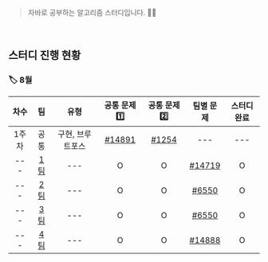 <!-- 팀별 문제는 [[#번호]]() <- 이러한 형식으로 문제 추가해주기 !! -->
<!-- 팀별 차수, 유형 문항은 비워두기 -->
<!-- 공통 문제1️⃣, 공통 문제2️⃣, 스터디 완료 문항은 O/X로 표시 -->

>자바로 공부하는 알고리즘 스터디입니다. 🧑‍💻

</br>

<h2>스터디 진행 현황</h2>

<h3>🏷 8월</h3>

| 차수 | 팀 | 유형 | 공통 문제1️⃣ | 공통 문제2️⃣ | 팀별 문제 | 스터디 완료 |
| :--: | :--: | :--: | :--: | :--: | :--: | :--: |
| 1주차 | 공통 | 구현, 브루트포스 | [#14891](https://www.acmicpc.net/problem/14891) | [#1254](https://www.acmicpc.net/problem/1254) | --- | --- |
| --- | [1팀](https://github.com/SSAFY8-Study/Java-Algorithm-Study/tree/1%EC%A1%B0) | --- | O | O | [#14719](https://www.acmicpc.net/problem/14719) | O |
| --- | [2팀](https://github.com/SSAFY8-Study/Java-Algorithm-Study/tree/2%EC%A1%B0) | --- | O | O | [#6550](https://www.acmicpc.net/problem/6550) | O |
| --- | [3팀](https://github.com/SSAFY8-Study/Java-Algorithm-Study/tree/3%EC%A1%B0) | --- | O| O| [#6550](https://www.acmicpc.net/problem/6550) | O |
| --- | [4팀](https://github.com/SSAFY8-Study/Java-Algorithm-Study/tree/4%EC%A1%B0) | --- | O | O | [#14888](https://www.acmicpc.net/problem/14888)| O |
